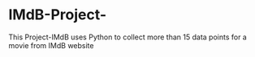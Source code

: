 # IMdB-Project-
This Project-IMdB uses Python to collect more than 15 data points for a movie from IMdB website
